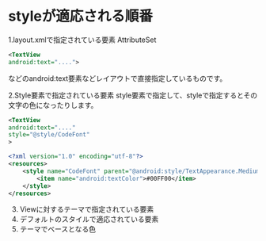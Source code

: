 # styleが適応される順番

1.layout.xmlで指定されている要素 AttributeSet   

```xml
<TextView 
android:text="....">
```
などのandroid:text要素などレイアウトで直接指定しているものです。

2.Style要素で指定されている要素
style要素で指定して、styleで指定するとその文字の色になったりします。

```xml
<TextView 
android:text="...."
style="@style/CodeFont"
>
```

```xml
<?xml version="1.0" encoding="utf-8"?>
<resources>
    <style name="CodeFont" parent="@android:style/TextAppearance.Medium">
        <item name="android:textColor">#00FF00</item>
    </style>
</resources>
```

3. Viewに対するテーマで指定されている要素
4. デフォルトのスタイルで適応されている要素
5. テーマでベースとなる色